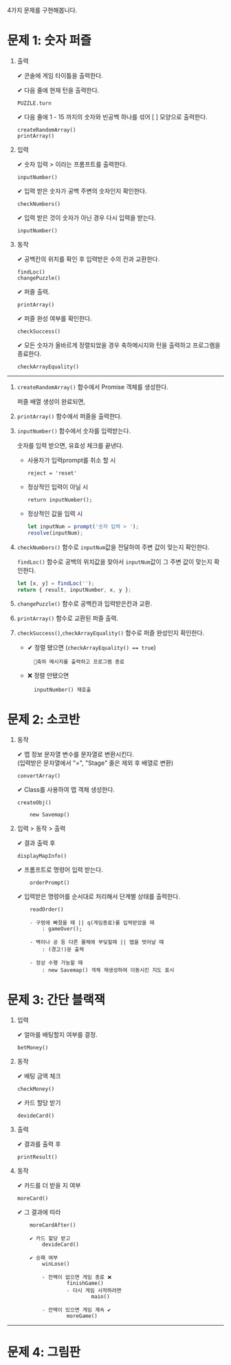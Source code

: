 4가지 문제를 구현해봅니다.

# 문제 1: 숫자 퍼즐

1.  출력

    ✔ 콘솔에 게임 타이틀을 출력한다.

    ✔ 다음 줄에 현재 턴을 출력한다.

        PUZZLE.turn

    ✔ 다음 줄에 1 - 15 까지의 숫자와 빈공백 하나를 섞어 [ ] 모양으로 출력한다.

        createRandomArray()
        printArray()

2.  입력

    ✔ 숫자 입력 > 이라는 프롬프트를 출력한다.

        inputNumber()

    ✔ 입력 받은 숫자가 공백 주변의 숫자인지 확인한다.

        checkNumbers()

    ✔ 입력 받은 것이 숫자가 아닌 경우 다시 입력을 받는다.

        inputNumber()

3.  동작

    ✔ 공백칸의 위치를 확인 후 입력받은 수의 칸과 교환한다.

        findLoc()
        changePuzzle()

    ✔ 퍼즐 출력.

        printArray()

    ✔ 퍼즐 완성 여부를 확인한다.

        checkSuccess()

    ✔ 모든 숫자가 올바르게 정렬되었을 경우 축하메시지와 턴을 출력하고 프로그램을 종료한다.

        checkArrayEquality()

---

1.  `createRandomArray()` 함수에서 Promise 객체를 생성한다.

    퍼즐 배열 생성이 완료되면,

2.  `printArray()` 함수에서 퍼즐을 출력한다.
3.  `inputNumber()` 함수에서 숫자를 입력받는다.

    숫자를 입력 받으면, 유효성 체크를 끝낸다.

    - 사용자가 입력prompt를 취소 할 시

      `reject = 'reset'`

    - 정상적인 입력이 아닐 시

      `return inputNumber();`

    - 정상적인 값을 입력 시

      ```js
      let inputNum = prompt('숫자 입력 > ');
      resolve(inputNum);
      ```

4.  `checkNumbers()` 함수로 `inputNum`값을 전달하여 주변 값이 맞는지 확인한다.

    `findLoc()` 함수로 공백의 위치값을 찾아서 `inputNum`값이 그 주변 값이 맞는지 확인한다.

    ```js
    let [x, y] = findLoc('');
    return { result, inputNumber, x, y };
    ```

5.  `changePuzzle()` 함수로 공백칸과 입력받은칸과 교환.

6.  `printArray()` 함수로 교환된 퍼즐 출력.

7.  `checkSuccess()`,`checkArrayEquality()` 함수로 퍼즐 완성인지 확인한다.

    - ✔ 정렬 됐으면 (`checkArrayEquality() == true`)

            🎉축하 메시지를 출력하고 프로그램 종료

    - ❌ 정렬 안됐으면

            inputNumber() 재호출

# 문제 2: 소코반

1.  동작

    ✔ 맵 정보 문자열 변수를 문자열로 변환시킨다.  
     (입력받은 문자열에서 "=", "Stage" 줄은 제외 후 배열로 변환)

        convertArray()

    ✔ Class를 사용하여 맵 객체 생성한다.

        createObj()

            new Savemap()

2.  입력 > 동작 > 출력

    ✔ 결과 출력 후

        displayMapInfo()

    ✔ 프롬프트로 명령어 입력 받는다.

            orderPrompt()

    ✔ 입력받은 명령어를 순서대로 처리해서 단계별 상태를 출력한다.

            readOrder()

            - 구멍에 빠졌을 때 || q(게임종료)를 입력받았을 때
                : gameOver();

            - 벽이나 공 등 다른 물체에 부딪힐때 || 맵을 벗어날 때
                : (경고!)문 출력

            - 정상 수행 가능할 때
                : new Savemap() 객체 재생성하여 이동시킨 지도 표시

# 문제 3: 간단 블랙잭

1.  입력

    ✔ 얼마를 배팅할지 여부를 결정.

        betMoney()

2.  동작

    ✔ 배팅 금액 체크

        checkMoney()

    ✔ 카드 할당 받기

        devideCard()

3.  출력

    ✔ 결과를 출력 후

        printResult()

4.  동작

    ✔ 카드를 더 받을 지 여부

        moreCard()

    ✔ 그 결과에 따라

            moreCardAfter()

            ✔ 카드 할당 받고
                devideCard()

            ✔ 승패 여부
                winLose()

                - 잔액이 없으면 게임 종료 ❌
                        finishGame()
                        - 다시 게임 시작하려면
                                main()

                - 잔액이 있으면 게임 계속 ✔
                        moreGame()

---

# 문제 4: 그림판
